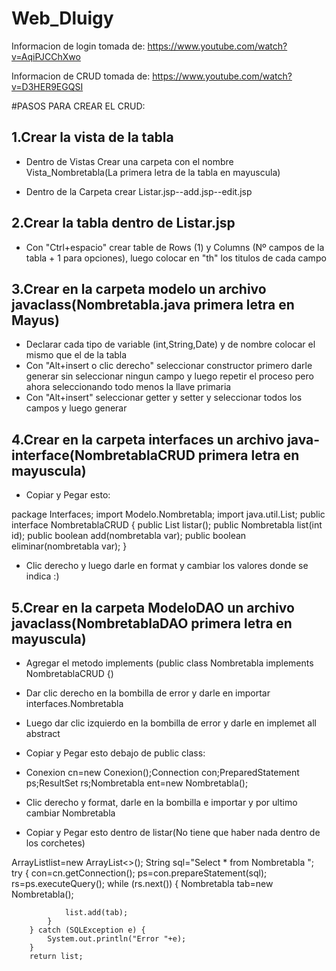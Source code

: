 # Web_Dluigy

Informacion de login tomada de:
https://www.youtube.com/watch?v=AqiPJCChXwo

Informacion de CRUD tomada de:
https://www.youtube.com/watch?v=D3HER9EGQSI

#PASOS PARA CREAR EL CRUD:

1.Crear la vista de la tabla
- 
- Dentro de Vistas Crear una carpeta con el nombre Vista_Nombretabla(La primera letra de la tabla en mayuscula)

- Dentro de la Carpeta crear Listar.jsp--add.jsp--edit.jsp
  
2.Crear la tabla dentro de Listar.jsp
  -
-  Con "Ctrl+espacio" crear table de Rows (1) y Columns (Nº campos de la tabla + 1 para opciones), luego colocar en "th" los titulos de cada campo

3.Crear en la carpeta modelo un archivo javaclass(Nombretabla.java primera letra en Mayus)
-
-  Declarar cada tipo de variable (int,String,Date) y de nombre colocar el mismo que el de la tabla
-  Con "Alt+insert o clic derecho" seleccionar constructor primero darle generar sin seleccionar ningun campo y luego repetir el proceso pero ahora seleccionando todo menos la llave primaria 
-  Con "Alt+insert" seleccionar getter y setter y seleccionar todos los campos y luego generar

4.Crear en la carpeta interfaces un archivo java-interface(NombretablaCRUD primera letra en mayuscula)
-
- Copiar y Pegar esto:



package Interfaces;
import Modelo.Nombretabla;
import java.util.List;
public interface NombretablaCRUD {
    public List listar();
    public Nombretabla list(int id);
    public boolean add(nombretabla var);
    public boolean eliminar(nombretabla var);
}



-  Clic derecho y luego darle en format y cambiar los valores donde se indica :) 

5.Crear en la carpeta ModeloDAO un archivo javaclass(NombretablaDAO primera letra en mayuscula)
-
-  Agregar el metodo implements (public class Nombretabla implements NombretablaCRUD {)
-  Dar clic derecho en la bombilla de error y darle en importar interfaces.Nombretabla
-  Luego dar clic izquierdo en la bombilla de error y darle en implemet all abstract

-  Copiar y Pegar esto debajo de public class:
-  Conexion cn=new Conexion();Connection con;PreparedStatement ps;ResultSet rs;Nombretabla ent=new Nombretabla();
-  Clic derecho y format, darle en la bombilla e importar y por ultimo cambiar Nombretabla
-  Copiar y Pegar esto dentro de listar(No tiene que haber nada dentro de los corchetes)



ArrayList<Nombretabla>list=new ArrayList<>();
        String sql="Select * from Nombretabla ";
        try {
            con=cn.getConnection();
            ps=con.prepareStatement(sql);
            rs=ps.executeQuery();
            while (rs.next()) {
                Nombretabla tab=new Nombretabla();
                
                list.add(tab);
            }
        } catch (SQLException e) {
            System.out.println("Error "+e);
        }
        return list;
